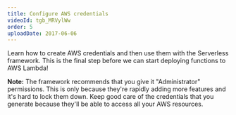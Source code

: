 ```yaml
---
title: Configure AWS credentials
videoId: tgb_MRVylWw
order: 5
uploadDate: 2017-06-06
---
```


Learn how to create AWS credentials and then use them with the Serverless framework. This is the final step before we can start deploying functions to AWS Lambda!

**Note:** The framework recommends that you give it "Administrator" permissions. This is only because they're rapidly adding more features and it's hard to lock them down. Keep good care of the credentials that you generate because they'll be able to access all your AWS resources.